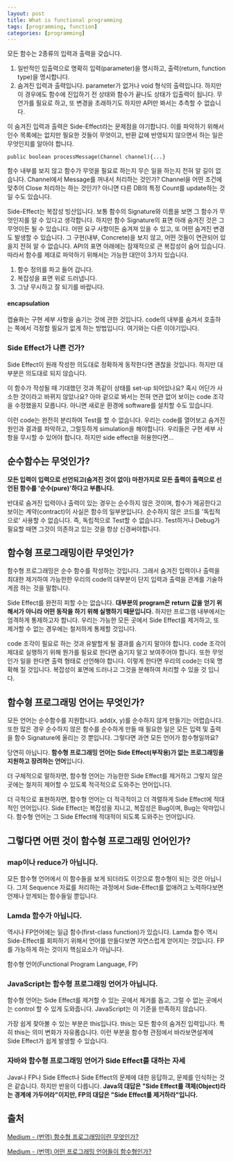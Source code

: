 ```yaml
---
layout: post
title: What is functional programming
tags: [programming, function]
categories: [programming]
---
```


모든 함수는 2종류의 입력과 출력을 갖습니다.

1. 일반적인 입출력으로 명확히 입력(parameter)을 명시하고, 출력(return, function type)을 명시합니다.
2. 숨겨진 입력과 출력입니다. parameter가 없거나 void 형식의 출력입니다. 하지만 이 경우에도 함수에 진입하기 전 상태와 함수가 끝나도 상태가 입출력이 됩니다. 무언가를 필요로 하고, 또 변경을 초래하기도 하지만 API만 봐서는 추측할 수 없습니다.

이 숨겨진 입력과 출력은 Side-Effect라는 문제점을 야기합니다. 이를 파악하기 위해서 인수 목록에는 없지만 필요한 것들이 무엇이고, 반환 값에 반영되지 않으면서 하는 일은 무엇인지를 알아야 합니다.

```
public boolean processMessage(Channel channel){...}
```

함수 내부를 보지 않고 함수가 무엇을 필요로 하는지 무슨 일을 하는지 전혀 알 길이 없습니다. Channel에서 Message를 꺼내서 처리하는 것인가? Channel을 어떤 조건에 맞추어 Close 처리하는 하는 것인가? 아니면 다른 DB의 특정 Count를 update하는 것일 수도 있습니다.

Side-Effect는 복잡성 빙산입니다. 보통 함수의 Signature와 이름을 보면 그 함수가 무엇인지를 알 수 있다고 생각합니다. 하지만 함수 Signature의 표면 아래 숨겨진 것은 그 무엇이든 될 수 있습니다. 어떤 요구 사항이든 숨겨져 있을 수 있고, 또 어떤 숨겨진 변경도 발생할 수 있습니다. 그 구현(내부, Concrete)을 보지 않고, 어떤 것들이 연관되어 있을지 전혀 알 수 없습니다. API의 표면 아래에는 잠재적으로 큰 복잡성이 숨어 있습니다. 따라서 함수를 제대로 파악하기 위해서는 가능한 대안이 3가지 있습니다.

1. 함수 정의를 파고 들어 갑니다.
2. 복잡성을 표면 위로 드러냅니다.
3. 그냥 무시하고 잘 되기를 바랍니다.

#### encapsulation

캡슐화는 구현 세부 사항을 숨기는 것에 관한 것입니다. code의 내부를 숨겨서 호출하는 쪽에서 걱정할 필요가 없게 하는 방법입니다. 여기와는 다른 이야기입니다.

### Side Effect가 나쁜 건가?

Side Effect이 원래 작성한 의도대로 정확하게 동작한다면 괜찮을 것입니다. 하지만 대부분은 의도대로 되지 않습니다.

이 함수가 작성될 때 기대했던 것과 똑같이 상태를 set-up 되어있나요? 혹시 어딘가 사소한 것이라고 바뀌지 않았나요? 아마 겉으로 봐서는 전혀 연관 없어 보이는 code 조각을 수정했을지 모릅니다. 아니면 새로운 환경에 software를 설치할 수도 있습니다.

이런 code는 완전히 분리하여 Test를 할 수 없습니다. 우리는 code를 열어보고 숨겨진 원인과 결과를 파악하고, 그럴듯하게 simulation을 해야합니다. 우리들은 구현 세부 사항을 무시할 수 있어야 합니다. 하지만 side effect을 허용한다면...



## 순수함수는 무엇인가?

**모든 입력이 입력으로 선언되고(숨겨진 것이 없이) 마찬가지로 모든 출력이 출력으로 선언된 함수를 '순수(pure)'하다고 부릅니다.**

반대로 숨겨진 입력이나 출력이 있는 경우는 순수하지 않은 것이며, 함수가 제공한다고 보이는 계약(contract)이 사실은 함수의 일부분입니다. 순수하지 않은 코드를 '독립적으로' 사용할 수 없습니다. 즉, 독립적으로 Test할 수 없습니다. Test하거나 Debug가 필요할 때면 그것이 의존하고 있는 것을 항상 신경써야합니다.

## 함수형 프로그래밍이란 무엇인가?

함수형 프로그래밍은 순수 함수를 작성하는 것입니다. 그래서 숨겨진 입력이나 출력을 최대한 제거하여 가능한한 우리의 code의 대부분이 단지 입력과 출력을 관계를 기술하게끔 하는 것을 말합니다.

Side Effect를 완전히 피할 수는 없습니다. **대부분의 program은 return 값을 얻기 위해서가 아니라 어떤 동작을 하기 위해 실행하기 때문입니다.** 하지만 프로그램 내부에서는 엄격하게 통제하고자 합니다. 우리는 가능한 모든 곳에서 Side Effect를 제거하고, 또 제거할 수 없는 경우에는 철저하게 통제할 것입니다.

code 조각이 필요로 하는 것과 유발할게 될 결과를 숨기지 말아야 합니다. code 조각이 제대로 실행하기 위해 뭔가를 필요로 한다면 숨기지 말고 보여주어야 합니다. 또한 무엇인가 일을 한다면 출력 형태로 선언해야 합니다. 이렇게 한다면 우리의 code는 더욱 명확해 질 것입니다. 복잡성이 표면에 드러나고 그것을 분해하여 처리할 수 있을 것 입니다.

## 함수형 프로그래밍 언어는 무엇인가?

모든 언어는 순수함수를 지원합니다. add(x, y)를 순수하지 않게 만들기는 어렵습니다. 또한 많은 경우 순수하지 않은 함수를 순수하게 만들 때 필요한 일은 모든 입력 및 출력을 함수 Signature에 올리는 것 뿐입니다. 그렇다면 과연 모든 언어가 함수형일까요?

당연히 아닙니다. **함수형 프로그래밍 언어는 Side Effect(부작용)가 없는 프로그래밍을 지원하고 장려하는 언어**입니다.

더 구체적으로 말하자면, 함수형 언어는 가능한한 Side Effect를 제거하고 그렇지 않은 곳에는 철저히 제어할 수 있도록 적극적으로 도와주는 언어입니다.

더 극적으로 표현하자면, 함수형 언어는 더 적극적이고 더 격렬하게 Side Effect에 적대적인 언어입니다. Side Effect는 복잡성을 지니고, 복잡성은 Bug이며, Bug는 악마입니다. 함수형 언어는 그 Side Effect에 적대적이 되도록 도와주는 언어입니다.

## 그렇다면 어떤 것이 함수형 프로그래밍 언어인가?

### map이나 reduce가 아닙니다.

모든 함수형 언어에서 이 함수들을 보게 되더라도 이것으로 함수형이 되는 것은 아닙니다. 그저 Sequence 자료를 처리하는 과정에서 Side-Effect를 없애려고 노력하다보면 언제나 얻게되는 함수들일 뿐입니다.

### Lamda 함수가 아닙니다.

역시나 FP언어에는 일급 함수(first-class function)가 있습니다. Lamda 함수 역시 Side-Effect를 회피하기 위해서 언어를 만들다보면 자연스럽게 얻어지는 것입니다. FP를 가능하게 하는 것이지 핵심요소가 아닙니다.

함수형 언어(Functional Program Language, FP)

### JavaScript는 함수형 프로그래밍 언어가 아닙니다.

함수형 언어는 Side Effect를 제거할 수 있는 곳에서 제거를 돕고, 그럴 수 없는 곳에서는 control 할 수 있게 도와줍니다. JavaScript는 이 기준을 만족하지 않습니다. 

가장 쉽게 찾아볼 수 있는 부분은 this입니다. this는 모든 함수의 숨겨진 입력입니다. 특히 this는 의미 변화가 자유롭습니다. 이런 부분을 함수형 관점에서 바라보면설계에 Side Effect가 쉽게 발생할 수 있습니다. 

### 자바와 함수형 프로그래밍 언어가 Side Effect를 대하는 자세

Java나 FP나 Side Effect나 Side Effect의 문제에 대한 응답하고, 문제를 인식하는 것은 같습니다. 하지만 반응이 다릅니다. **Java의 대답은 "Side Effect를 객체(Object)라는 경계에 가두어라"이지만, FP의 대답은 "Side Effect를 제거하라"입니다.**







## 출처

[Medium - (번역) 함수형 프로그래밍이란 무엇인가?](https://medium.com/@jooyunghan/함수형-프로그래밍이란-무엇인가-fab4e960d263)

[Medium - (번역) 어떤 프로그래밍 언어들이 함수형인가?](https://medium.com/@jooyunghan/어떤-프로그래밍-언어들이-함수형인가-fec1e941c47f)
